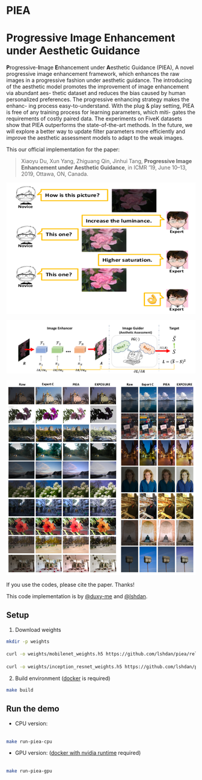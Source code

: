 # PIEA

# Progressive Image Enhancement under Aesthetic Guidance

**P**rogressive-**I**mage **E**nhancement under  **A**esthetic Guidance (PIEA), A novel progressive image enhancement framework, which enhances the raw images in a progressive fashion
under aesthetic guidance. The introducing of the aesthetic model
promotes the improvement of image enhancement via abundant aes-
thetic dataset and reduces the bias caused by human personalized
preferences. The progressive enhancing strategy makes the enhanc-
ing process easy-to-understand. With the plug & play setting, PIEA
is free of any training process for learning parameters, which miti-
gates the requirements of costly paired data. The experiments on
FiveK datasets show that PIEA outperforms the state-of-the-art
methods. In the future, we will explore a better way to update filter
parameters more efficiently and improve the aesthetic assessment
models to adapt to the weak images.

This our official implementation for the paper:

> Xiaoyu Du, Xun Yang, Zhiguang Qin, Jinhui Tang, **Progressive Image Enhancement under Aesthetic Guidance**, in ICMR ’19, June 10–13, 2019, Ottawa, ON, Canada.

![Concept](./docs/idea.png)


![Architecture](./docs/architecture.png)


![Gallery](./docs/gallery.png)

If you use the codes, please cite the paper. Thanks!

This code implementation is by [@duxy-me](https://github.com/duxy-me) and [@lshdan](https://github.com/lshdan). 

## Setup 

1. Download weights

```bash
mkdir -p weights

curl -o weights/mobilenet_weights.h5 https://github.com/lshdan/piea/releases/download/1.0/mobilenet_weights.h5

curl -o weights/inception_resnet_weights.h5 https://github.com/lshdan/piea/releases/download/1.0/inception_resnet_weights.h5
```

2. Build environment ([docker](https://docs.docker.com/engine/install/ubuntu/) is required)

```bash
make build
```

## Run the demo

- CPU version:

```bash

make run-piea-cpu 

```

- GPU version: ([docker with nvidia runtime](https://github.com/NVIDIA/nvidia-docker) required)

```bash

make run-piea-gpu 

```
